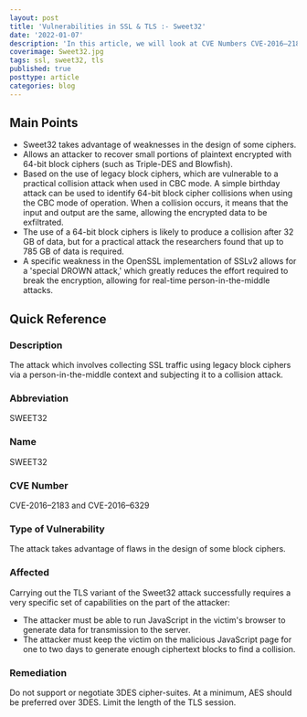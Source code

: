 ```yaml
---
layout: post
title: 'Vulnerabilities in SSL & TLS :- Sweet32'
date: '2022-01-07'
description: 'In this article, we will look at CVE Numbers CVE-2016–2183 and CVE-2016–6329, also known as the Sweet32 attack. The attack which involves collecting SSL traffic using legacy block ciphers via a person-in-the-middle context and subjecting it to a collision attack.'
coverimage: Sweet32.jpg
tags: ssl, sweet32, tls
published: true
posttype: article
categories: blog
---
```

## Main Points

- Sweet32 takes advantage of weaknesses in the design of some ciphers.
- Allows an attacker to recover small portions of plaintext encrypted with 64-bit block ciphers (such as Triple-DES and Blowfish).
- Based on the use of legacy block ciphers, which are vulnerable to a practical collision attack when used in CBC mode. A simple birthday attack can be used to identify 64-bit block cipher collisions when using the CBC mode of operation. When a collision occurs, it means that the input and output are the same, allowing the encrypted data to be exfiltrated.
- The use of a 64-bit block ciphers is likely to produce a collision after 32 GB of data, but for a practical attack the researchers found that up to 785 GB of data is required.
- A specific weakness in the OpenSSL implementation of SSLv2 allows for a 'special DROWN attack,' which greatly reduces the effort required to break the encryption, allowing for real-time person-in-the-middle attacks.

## Quick Reference

### Description

The attack which involves collecting SSL traffic using legacy block ciphers via a person-in-the-middle context and subjecting it to a collision attack.

### Abbreviation

SWEET32

### Name

SWEET32

### CVE Number

CVE-2016–2183 and CVE-2016–6329

### Type of Vulnerability

The attack takes advantage of flaws in the design of some block ciphers.

### Affected

Carrying out the TLS variant of the Sweet32 attack successfully requires a very specific set of capabilities on the part of the attacker:

- The attacker must be able to run JavaScript in the victim's browser to generate data for transmission to the server.
- The attacker must keep the victim on the malicious JavaScript page for one to two days to generate enough ciphertext blocks to find a collision.

### Remediation

Do not support or negotiate 3DES cipher-suites. At a minimum, AES should be preferred over 3DES. Limit the length of the TLS session.